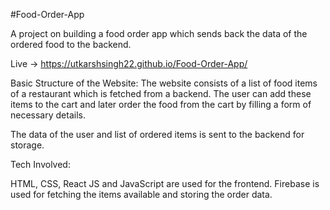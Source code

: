 #Food-Order-App

A project on building a food order app which sends back the data of the ordered food to the backend.

Live -> https://utkarshsingh22.github.io/Food-Order-App/

Basic Structure of the Website: The website consists of a list of food items of a restaurant which is fetched from a backend. The user can add these items to the cart and later order the food from the cart by filling a form of necessary details.

The data of the user and list of ordered items is sent to the backend for storage.

Tech Involved:

HTML, CSS, React JS and JavaScript are used for the frontend.
Firebase is used for fetching the items available and storing the order data.
